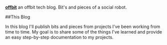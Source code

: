 **[offbit](http://offbit.github.com)** an offbit tech blog. Bit's and pieces of a social robot.

##This Blog

In this blog I'll publish bits and pieces from projects I've been working from time to time. My goal is to share
some of the things I've learned and provide an easy step-by-step documentation to my projects.  
